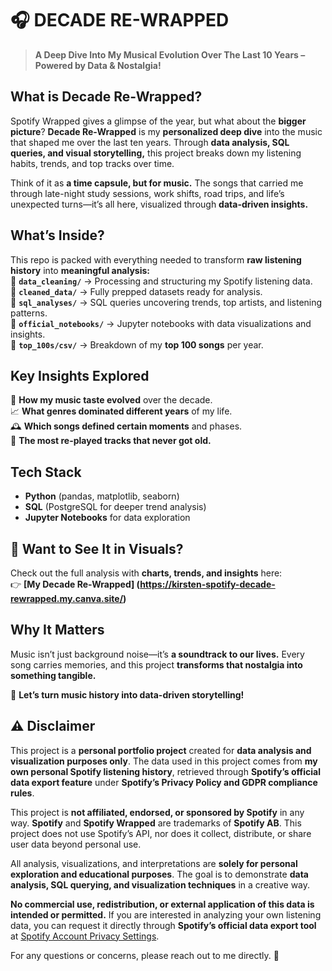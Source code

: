# 🎧 DECADE RE-WRAPPED 

> **A Deep Dive Into My Musical Evolution Over The Last 10 Years – Powered by Data & Nostalgia!**  

## What is Decade Re-Wrapped?  
Spotify Wrapped gives a glimpse of the year, but what about the **bigger picture**? **Decade Re-Wrapped** is my **personalized deep dive** into the music that shaped me over the last ten years. Through **data analysis, SQL queries, and visual storytelling,** this project breaks down my listening habits, trends, and top tracks over time.  

Think of it as **a time capsule, but for music.** The songs that carried me through late-night study sessions, work shifts, road trips, and life’s unexpected turns—it’s all here, visualized through **data-driven insights.**  

## What’s Inside?  
This repo is packed with everything needed to transform **raw listening history** into **meaningful analysis:**  
📂 **`data_cleaning/`** → Processing and structuring my Spotify listening data.  
📂 **`cleaned_data/`** → Fully prepped datasets ready for analysis.  
📂 **`sql_analyses/`** → SQL queries uncovering trends, top artists, and listening patterns.  
📂 **`official_notebooks/`** → Jupyter notebooks with data visualizations and insights.  
📂 **`top_100s/csv/`** → Breakdown of my **top 100 songs** per year.  

## Key Insights Explored  
🎵 **How my music taste evolved** over the decade.  
📈 **What genres dominated different years** of my life.  
🕰️ **Which songs defined certain moments** and phases.  
🔄 **The most re-played tracks that never got old.**  

## Tech Stack  
- **Python** (pandas, matplotlib, seaborn)  
- **SQL** (PostgreSQL for deeper trend analysis)  
- **Jupyter Notebooks** for data exploration

## 📸 Want to See It in Visuals?  
Check out the full analysis with **charts, trends, and insights** here:  
👉 **[My Decade Re-Wrapped] (https://kirsten-spotify-decade-rewrapped.my.canva.site/)**

## Why It Matters  
Music isn’t just background noise—it’s **a soundtrack to our lives.** Every song carries memories, and this project **transforms that nostalgia into something tangible.**  

🚀 **Let’s turn music history into data-driven storytelling!**

## ⚠️ Disclaimer  

This project is a **personal portfolio project** created for **data analysis and visualization purposes only**. The data used in this project comes from **my own personal Spotify listening history**, retrieved through **Spotify’s official data export feature** under **Spotify’s Privacy Policy and GDPR compliance rules**.  

This project is **not affiliated, endorsed, or sponsored by Spotify** in any way. **Spotify** and **Spotify Wrapped** are trademarks of **Spotify AB**. This project does not use Spotify’s API, nor does it collect, distribute, or share user data beyond personal use.  

All analysis, visualizations, and interpretations are **solely for personal exploration and educational purposes**. The goal is to demonstrate **data analysis, SQL querying, and visualization techniques** in a creative way.  

**No commercial use, redistribution, or external application of this data is intended or permitted.** If you are interested in analyzing your own listening data, you can request it directly through **Spotify’s official data export tool** at [Spotify Account Privacy Settings](https://www.spotify.com/account/privacy).  

For any questions or concerns, please reach out to me directly. 🚀  
